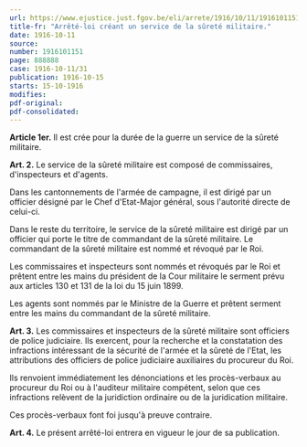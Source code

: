 ```yaml
---
url: https://www.ejustice.just.fgov.be/eli/arrete/1916/10/11/1916101151/justel
title-fr: "Arrêté-loi créant un service de la sûreté militaire."
date: 1916-10-11
source:
number: 1916101151
page: 888888
case: 1916-10-11/31
publication: 1916-10-15
starts: 15-10-1916
modifies:
pdf-original:
pdf-consolidated:
---
```


**Article 1er.** Il est crée pour la durée de la guerre un service de la sûreté militaire.

**Art. 2.** Le service de la sûreté militaire est composé de commissaires, d'inspecteurs et d'agents.

Dans les cantonnements de l'armée de campagne, il est dirigé par un officier désigné par le Chef d'Etat-Major général, sous l'autorité directe de celui-ci.

Dans le reste du territoire, le service de la sûreté militaire est dirigé par un officier qui porte le titre de commandant de la sûreté militaire. Le commandant de la sûreté militaire est nommé et révoqué par le Roi.

Les commissaires et inspecteurs sont nommés et révoqués par le Roi et prêtent entre les mains du président de la Cour militaire le serment prévu aux articles 130 et 131 de la loi du 15 juin 1899.

Les agents sont nommés par le Ministre de la Guerre et prêtent serment entre les mains du commandant de la sûreté militaire.

**Art. 3.** Les commissaires et inspecteurs de la sûreté militaire sont officiers de police judiciaire. Ils exercent, pour la recherche et la constatation des infractions intéressant de la sécurité de l'armée et la sûreté de l'Etat, les attributions des officiers de police judiciaire auxiliaires du procureur du Roi.

Ils renvoient immédiatement les dénonciations et les procès-verbaux au procureur du Roi ou à l'auditeur militaire compétent, selon que ces infractions relèvent de la juridiction ordinaire ou de la juridication militaire.

Ces procès-verbaux font foi jusqu'à preuve contraire.

**Art. 4.** Le présent arrêté-loi entrera en vigueur le jour de sa publication.
